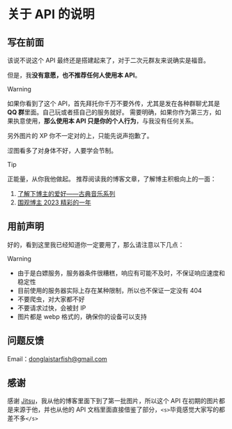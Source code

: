 # 关于 API 的说明

## 写在前面

该说不说这个 API 最终还是搭建起来了，对于二次元群友来说确实是福音。

但是，我**没有意愿，也不推荐任何人使用本 API**。

> [!Warning]
> 如果你看到了这个 API，首先拜托你千万不要外传，尤其是发在各种群聊尤其是 **QQ 群**里面。自己玩或者搭自己的服务就好。
> 需要明确，如果你作为第三方，如果执意使用，**那么使用本 API 只是你的个人行为**，与我没有任何关系。

另外图片的 XP 你不一定对的上，只能先说声抱歉了。

涩图看多了对身体不好，人要学会节制。

> [!Tip]
> 正能量，从你我他做起。
> 推荐阅读我的博客文章，了解博主积极向上的一面：
> 1. [了解下博主的爱好——古典音乐系列](https://blog.pengdonglai.com/2024/05/12/chopin-masterpieces/)
> 2. [围观博主 2023 精彩的一年](https://blog.pengdonglai.com/2024/01/09/2023-summary/)

## 用前声明

好的，看到这里我已经知道你一定要用了，那么请注意以下几点：

> [!Warning]
>
> - 由于是白嫖服务，服务器条件很糟糕，响应有可能不及时，不保证响应速度和稳定性
> - 目前使用的服务器实际上存在某种限制，所以也不保证一定没有 404
> - 不要爬虫，对大家都不好
> - 不要请求过快，会被封 IP
> - 图片都是 webp 格式的，确保你的设备可以支持

## 问题反馈

Email：<donglaistarfish@gmail.com>

## 感谢

感谢 [Jitsu](https://blog.jitsu.top/)，我从他的博客里面下到了第一批图片，所以这个 API 在初期的图片都是来源于他，并也从他的 API 文档里面直接借鉴了部分，`<s>`毕竟感觉大家写的都差不多`</s>`
